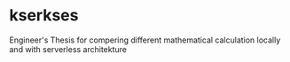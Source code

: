 # kserkses
Engineer's Thesis for compering different mathematical calculation locally and with serverless architekture
